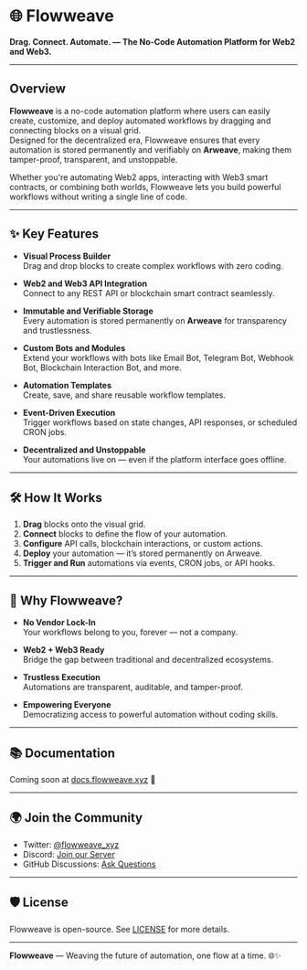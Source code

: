 # 🌐 Flowweave

**Drag. Connect. Automate. — The No-Code Automation Platform for Web2 and Web3.**

---

## Overview

**Flowweave** is a no-code automation platform where users can easily create, customize, and deploy automated workflows by dragging and connecting blocks on a visual grid.  
Designed for the decentralized era, Flowweave ensures that every automation is stored permanently and verifiably on **Arweave**, making them tamper-proof, transparent, and unstoppable.

Whether you're automating Web2 apps, interacting with Web3 smart contracts, or combining both worlds, Flowweave lets you build powerful workflows without writing a single line of code.

---

## ✨ Key Features

- **Visual Process Builder**  
  Drag and drop blocks to create complex workflows with zero coding.

- **Web2 and Web3 API Integration**  
  Connect to any REST API or blockchain smart contract seamlessly.

- **Immutable and Verifiable Storage**  
  Every automation is stored permanently on **Arweave** for transparency and trustlessness.

- **Custom Bots and Modules**  
  Extend your workflows with bots like Email Bot, Telegram Bot, Webhook Bot, Blockchain Interaction Bot, and more.

- **Automation Templates**  
  Create, save, and share reusable workflow templates.

- **Event-Driven Execution**  
  Trigger workflows based on state changes, API responses, or scheduled CRON jobs.

- **Decentralized and Unstoppable**  
  Your automations live on — even if the platform interface goes offline.

---

## 🛠️ How It Works

1. **Drag** blocks onto the visual grid.
2. **Connect** blocks to define the flow of your automation.
3. **Configure** API calls, blockchain interactions, or custom actions.
4. **Deploy** your automation — it’s stored permanently on Arweave.
5. **Trigger and Run** automations via events, CRON jobs, or API hooks.

---

## 🚀 Why Flowweave?

- **No Vendor Lock-In**  
  Your workflows belong to you, forever — not a company.

- **Web2 + Web3 Ready**  
  Bridge the gap between traditional and decentralized ecosystems.

- **Trustless Execution**  
  Automations are transparent, auditable, and tamper-proof.

- **Empowering Everyone**  
  Democratizing access to powerful automation without coding skills.

---

## 📚 Documentation

Coming soon at [docs.flowweave.xyz](#) 🚀

---

## 🌍 Join the Community

- Twitter: [@flowweave_xyz](#)
- Discord: [Join our Server](#)
- GitHub Discussions: [Ask Questions](#)

---

## 🛡️ License

Flowweave is open-source. See [LICENSE](./LICENSE) for more details.

---

**Flowweave** — Weaving the future of automation, one flow at a time. 🌐✨
